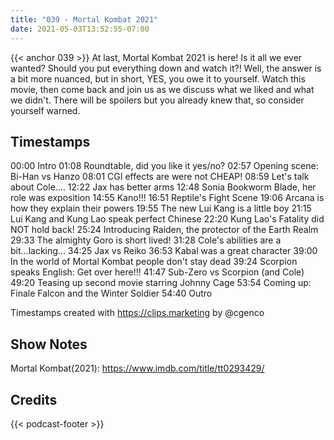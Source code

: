 ```yaml
---
title: "039 - Mortal Kombat 2021"
date: 2021-05-03T13:52:55-07:00
---
```

{{< anchor 039 >}}
At last, Mortal Kombat 2021 is here! Is it all we ever wanted? Should you put everything down and watch it?! Well, the answer is a bit more nuanced, but in short, YES, you owe it to yourself. Watch this movie, then come back and join us as we discuss what we liked and what we didn't. There will be spoilers but you already knew that, so consider yourself warned.
<!--more-->

## Timestamps
00:00 Intro
01:08 Roundtable, did you like it yes/no?
02:57 Opening scene: Bi-Han vs Hanzo
08:01 CGI effects are were not CHEAP!
08:59 Let's talk about Cole....
12:22 Jax has better arms
12:48 Sonia Bookworm Blade, her role was exposition
14:55 Kano!!!
16:51 Reptile's Fight Scene
19:06 Arcana is how they explain their powers
19:55 The new Lui Kang is a little boy
21:15 Lui Kang and Kung Lao speak perfect Chinese
22:20 Kung Lao's Fatality did NOT hold back!
25:24 Introducing Raiden, the protector of the Earth Realm
29:33 The almighty Goro is short lived!
31:28 Cole's abilities are a bit...lacking...
34:25 Jax vs Reiko
36:53 Kabal was a great character
39:00 In the world of Mortal Kombat people don't stay dead
39:24 Scorpion speaks English: Get over here!!!
41:47 Sub-Zero vs Scorpion (and Cole)
49:20 Teasing up second movie starring Johnny Cage
53:54 Coming up: Finale Falcon and the Winter Soldier
54:40 Outro

Timestamps created with https://clips.marketing by @cgenco

## Show Notes
Mortal Kombat(2021): https://www.imdb.com/title/tt0293429/

## Credits
{{< podcast-footer >}}
